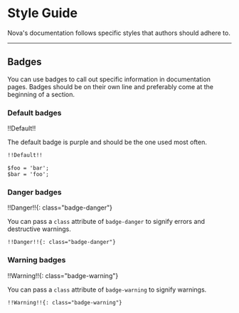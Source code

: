 # Style Guide

Nova's documentation follows specific styles that authors should adhere to.

---

## Badges

You can use badges to call out specific information in documentation pages. Badges should be on their own line and preferably come at the beginning of a section.

### Default badges

!!Default!!

The default badge is purple and should be the one used most often.

```markdown
!!Default!!
```

```php{1}
$foo = 'bar';
$bar = 'foo';
```

### Danger badges

!!Danger!!{: class="badge-danger"}

You can pass a `class` attribute of `badge-danger` to signify errors and destructive warnings.

```
!!Danger!!{: class="badge-danger"}
```

### Warning badges

!!Warning!!{: class="badge-warning"}

You can pass a `class` attribute of `badge-warning` to signify warnings.

```
!!Warning!!{: class="badge-warning"}
```
